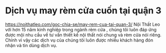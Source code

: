 # Dịch vụ may rèm cửa cuốn tại quận 3

 https://noithatleo.com/goc-chia-se/may-rem-cua-tai-quan-3/ Nội Thất Leo với hơn 15 năm kinh nghiệp trong ngành rèm cửa , chúng tôi luôn đáp ứng được mội nhu cầu về tư vấn thiết kế nội thất nói chung và rèm cửa nói riêng. Chính vì vậy các dịch vụ của chúng tôi luôn được nhiều khách hàng đón nhận và tin dùng dịch vụ.
